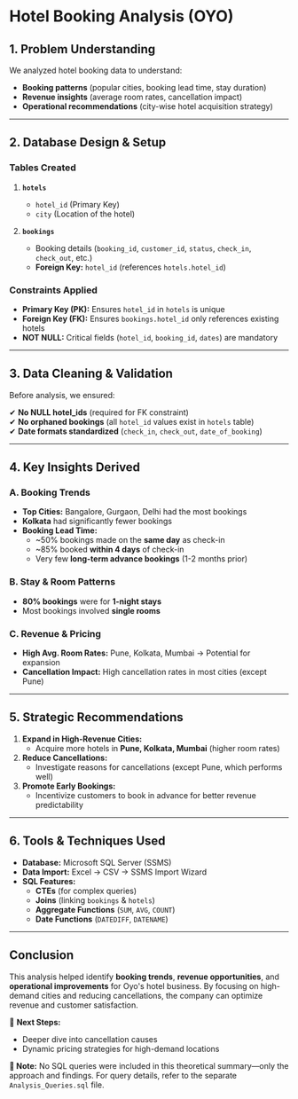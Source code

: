 # Hotel Booking Analysis (OYO)

## 1. Problem Understanding
We analyzed hotel booking data to understand:
- **Booking patterns** (popular cities, booking lead time, stay duration)
- **Revenue insights** (average room rates, cancellation impact)
- **Operational recommendations** (city-wise hotel acquisition strategy)

---

## 2. Database Design & Setup
### Tables Created
1. **`hotels`**
   - `hotel_id` (Primary Key)
   - `city` (Location of the hotel)

2. **`bookings`**
   - Booking details (`booking_id`, `customer_id`, `status`, `check_in`, `check_out`, etc.)
   - **Foreign Key:** `hotel_id` (references `hotels.hotel_id`)

### Constraints Applied
- **Primary Key (PK):** Ensures `hotel_id` in `hotels` is unique
- **Foreign Key (FK):** Ensures `bookings.hotel_id` only references existing hotels
- **NOT NULL:** Critical fields (`hotel_id`, `booking_id`, `dates`) are mandatory

---

## 3. Data Cleaning & Validation
Before analysis, we ensured:

✔ **No NULL hotel_ids** (required for FK constraint)  
✔ **No orphaned bookings** (all `hotel_id` values exist in `hotels` table)  
✔ **Date formats standardized** (`check_in`, `check_out`, `date_of_booking`)  

---

## 4. Key Insights Derived
### A. Booking Trends
- **Top Cities:** Bangalore, Gurgaon, Delhi had the most bookings
- **Kolkata** had significantly fewer bookings
- **Booking Lead Time:**
  - ~50% bookings made on the **same day** as check-in
  - ~85% booked **within 4 days** of check-in
  - Very few **long-term advance bookings** (1-2 months prior)

### B. Stay & Room Patterns
- **80% bookings** were for **1-night stays**
- Most bookings involved **single rooms**

### C. Revenue & Pricing
- **High Avg. Room Rates:** Pune, Kolkata, Mumbai → Potential for expansion
- **Cancellation Impact:** High cancellation rates in most cities (except Pune)

---

## 5. Strategic Recommendations
1. **Expand in High-Revenue Cities:**
   - Acquire more hotels in **Pune, Kolkata, Mumbai** (higher room rates)
2. **Reduce Cancellations:**
   - Investigate reasons for cancellations (except Pune, which performs well)
3. **Promote Early Bookings:**
   - Incentivize customers to book in advance for better revenue predictability

---

## 6. Tools & Techniques Used
- **Database:** Microsoft SQL Server (SSMS)
- **Data Import:** Excel → CSV → SSMS Import Wizard
- **SQL Features:**
  - **CTEs** (for complex queries)
  - **Joins** (linking `bookings` & `hotels`)
  - **Aggregate Functions** (`SUM`, `AVG`, `COUNT`)
  - **Date Functions** (`DATEDIFF`, `DATENAME`)

---

## Conclusion
This analysis helped identify **booking trends**, **revenue opportunities**, and **operational improvements** for Oyo's hotel business. By focusing on high-demand cities and reducing cancellations, the company can optimize revenue and customer satisfaction.

🔹 **Next Steps:**
- Deeper dive into cancellation causes
- Dynamic pricing strategies for high-demand locations

**📌 Note:** No SQL queries were included in this theoretical summary—only the approach and findings. For query details, refer to the separate `Analysis_Queries.sql` file.
